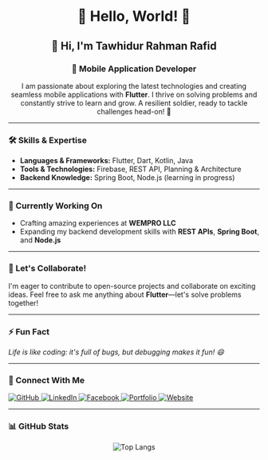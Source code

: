 <h1 align="center">🌟 Hello, World! 🌟</h1>
<h2 align="center">👋 Hi, I'm <strong>Tawhidur Rahman Rafid</strong></h2>
<h3 align="center">🚀 Mobile Application Developer</h3>

<p align="center">
I am passionate about exploring the latest technologies and creating seamless mobile applications with <strong>Flutter</strong>. 
I thrive on solving problems and constantly strive to learn and grow. A resilient soldier, ready to tackle challenges head-on! 💪
</p>

---

<h3>🛠️ Skills & Expertise</h3>
<ul>
  <li><strong>Languages & Frameworks:</strong> Flutter, Dart, Kotlin, Java</li>
  <li><strong>Tools & Technologies:</strong> Firebase, REST API, Planning & Architecture</li>
  <li><strong>Backend Knowledge:</strong> Spring Boot, Node.js (learning in progress)</li>
</ul>

---

<h3>🌱 Currently Working On</h3>
<ul>
  <li>Crafting amazing experiences at <strong>WEMPRO LLC</strong></li>
  <li>Expanding my backend development skills with <strong>REST APIs</strong>, <strong>Spring Boot</strong>, and <strong>Node.js</strong></li>
</ul>

---

<h3>🤝 Let's Collaborate!</h3>
<p>
I'm eager to contribute to open-source projects and collaborate on exciting ideas. Feel free to ask me anything about <strong>Flutter</strong>—let's solve problems together!
</p>

---

<h3>⚡ Fun Fact</h3>
<p><em>Life is like coding: it's full of bugs, but debugging makes it fun! 😄</em></p>

---

<h3>🔗 Connect With Me</h3>
<p>
<a href="https://github.com/rafid-tawhid" target="_blank">
  <img src="https://img.shields.io/badge/GitHub-100000?style=for-the-badge&logo=github&logoColor=white" alt="GitHub">
</a>
<a href="https://www.linkedin.com/in/tawhidur-rahman-rafid-5a6b75175/" target="_blank">
  <img src="https://img.shields.io/badge/LinkedIn-0077B5?style=for-the-badge&logo=linkedin&logoColor=white" alt="LinkedIn">
</a>
<a href="https://www.facebook.com/RAFI5D" target="_blank">
  <img src="https://img.shields.io/badge/Facebook-1877F2?style=for-the-badge&logo=facebook&logoColor=white" alt="Facebook">
</a>
<a href="https://rafid-tawhid.github.io/my-dev-profile/" target="_blank">
  <img src="https://img.shields.io/badge/Portfolio-4285F4?style=for-the-badge&logo=google&logoColor=white" alt="Portfolio">
</a>
<a href="https://rafid-tawhid.github.io/personal-website/" target="_blank">
  <img src="https://img.shields.io/badge/Website-FF5733?style=for-the-badge&logo=html5&logoColor=white" alt="Website">
</a>


</p>

---

<h3>📊 GitHub Stats</h3>
<p align="center">
  <img src="https://github-readme-stats.vercel.app/api/top-langs/?username=Rafid-tawhid&layout=compact" alt="Top Langs">
</p>
